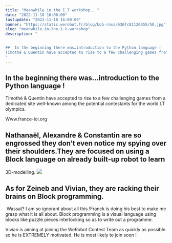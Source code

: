```yaml
---
title: "Meanwhile in the I.T workshop..."
date: "2022-11-18 16:00:00"
lastupdate: "2022-11-18 16:00:00"
banner: "https://static.werobot.fr/blog/bob-ross/636fc81126555/50.jpg"
slug: "meanwhile-in-the-i-t-workshop"
description: " 


##  In the beginning there was…introduction to the Python language !
Timothé & Quentin have accepted to rise to a few challenging games from a d
"
---
```



##  In the beginning there was…introduction to the Python language !
Timothé & Quentin have accepted to rise to a few challenging games from a dedicated site 
well-known among the potential contestants for the world I.T olympics.

 Www.france-ioi.org

## Nathanaël, Alexandre & Constantin are so engrossed they don’t even notice my spying over their shoulders.They are focused on using a Block language on already built-up robot to learn 
3D-modelling.
![](https://static.werobot.fr/blog/bob-ross/636fc7a5c9b55/75.jpg)


## As for Zeineb and Vivian, they are racking their brains on Block programming.
 Wassat? I am so ignorant about all this !Franck is doing his best to make me grasp what it is all about.
Block programming is a visual language using blocks like puzzle pieces interlocking so as to write out a programme.

Vivian is aiming at joining the WeRobot Contest Team as quickly as possible so he is EXTREMELY motivated. He is most likely to join soon !


    